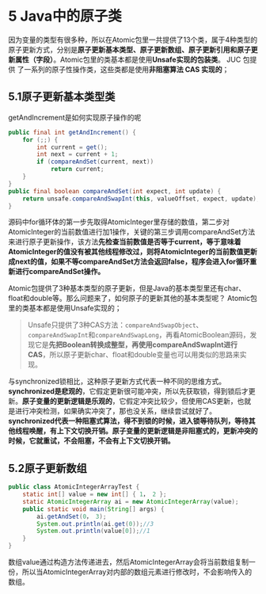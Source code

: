 # 5 Java中的原子类
因为变量的类型有很多种，所以在Atomic包里一共提供了13个类，属于4种类型的原子更新方式，分别是**原子更新基本类型、原子更新数组、原子更新引用和原子更新属性（字段）**。Atomic包里的类基本都是使用**Unsafe实现的包装类**。
JUC 包提供 了一系列的原子性操作类，这些类都是使用**非阻塞算法 CAS 实现的**；

## 5.1原子更新基本类型类
getAndIncrement是如何实现原子操作的呢

```java
public final int getAndIncrement() {
    for (;;) {
        int current = get();
        int next = current + 1;
        if (compareAndSet(current, next))
            return current;
    }
}
public final boolean compareAndSet(int expect, int update) {
    return unsafe.compareAndSwapInt(this, valueOffset, expect, update);
}
```

源码中for循环体的第一步先取得AtomicInteger里存储的数值，第二步对AtomicInteger的当前数值进行加1操作，关键的第三步调用compareAndSet方法来进行原子更新操作，该方法**先检查当前数值是否等于current，等于意味着AtomicInteger的值没有被其他线程修改过，则将AtomicInteger的当前数值更新成next的值，如果不等compareAndSet方法会返回false，程序会进入for循环重新进行compareAndSet操作。**

Atomic包提供了3种基本类型的原子更新，但是Java的基本类型里还有char、float和double等。那么问题来了，如何原子的更新其他的基本类型呢？ Atomic包里的类基本都是使用Unsafe实现的；

> Unsafe只提供了3种CAS方法：`compareAndSwapObject`、`compareAndSwapInt`和`compareAndSwapLong`，再看AtomicBoolean源码，发现它是**先把Boolean转换成整型，再使用compareAndSwapInt进行CAS**，所以原子更新char、float和double变量也可以用类似的思路来实现。

与synchronized锁相比，这种原子更新方式代表一种不同的思维方式。**synchronized是悲观的**，它假定更新很可能冲突，所以先获取锁，得到锁后才更新。**原子变量的更新逻辑是乐观的**，它假定冲突比较少，但使用CAS更新，也就是进行冲突检测，如果确实冲突了，那也没关系，继续尝试就好了。**synchronized代表一种阻塞式算法，得不到锁的时候，进入锁等待队列，等待其他线程唤醒，有上下文切换开销。原子变量的更新逻辑是非阻塞式的，更新冲突的时候，它就重试，不会阻塞，不会有上下文切换开销。**





## 5.2原子更新数组

````java
public class AtomicIntegerArrayTest {
    static int[] value = new int[] { 1， 2 };
    static AtomicIntegerArray ai = new AtomicIntegerArray(value);
    public static void main(String[] args) {
        ai.getAndSet(0， 3);
        System.out.println(ai.get(0));//3
        System.out.println(value[0]);//1
    }
}
````

数组value通过构造方法传递进去，然后AtomicIntegerArray会将当前数组复制一份，所以当AtomicIntegerArray对内部的数组元素进行修改时，不会影响传入的数组。

